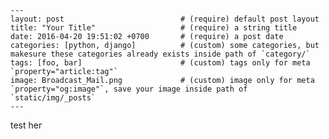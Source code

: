     ---
    layout: post                          # (require) default post layout
    title: "Your Title"                   # (require) a string title
    date: 2016-04-20 19:51:02 +0700       # (require) a post date
    categories: [python, django]          # (custom) some categories, but makesure these categories already exists inside path of `category/`
    tags: [foo, bar]                      # (custom) tags only for meta `property="article:tag"`
    image: Broadcast_Mail.png             # (custom) image only for meta `property="og:image"`, save your image inside path of `static/img/_posts`
    ---

test her

